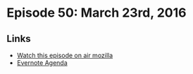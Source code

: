 # Episode 50: March 23rd, 2016

## Links
* [Watch this episode on air mozilla](https://air.mozilla.org/the-joy-of-coding-episode-50/)
* [Evernote Agenda](https://www.evernote.com/l/AbJvcFiZAQtGm70zxcJrZLkuU0MYhenc9pg)
